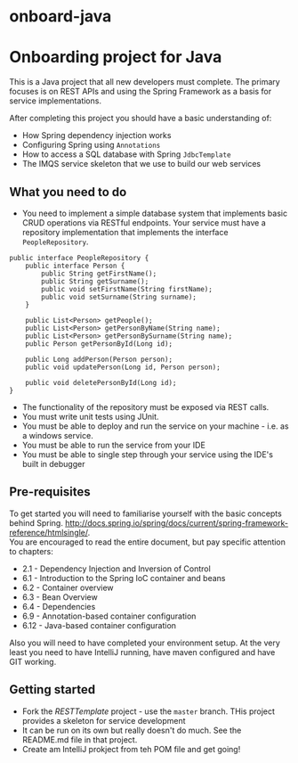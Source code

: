 # onboard-java
Onboarding project for Java
===========================

This is a Java project that all new developers must complete. The primary focuses is on REST APIs and using the Spring Framework as a basis for service implementations.

After completing this project you should have a basic understanding of:
 
* How Spring dependency injection works
* Configuring Spring using `Annotations`
* How to access a SQL database with Spring `JdbcTemplate`
* The IMQS service skeleton that we use to build our web services

What you need to do
-------------------

* You need to implement a simple database system that implements basic CRUD operations via RESTful endpoints.  Your service must have a repository implementation that implements the interface `PeopleRepository`.

```
public interface PeopleRepository {
    public interface Person {
        public String getFirstName();
        public String getSurname();
        public void setFirstName(String firstName);
        public void setSurname(String surname);
    }

    public List<Person> getPeople();
    public List<Person> getPersonByName(String name);
    public List<Person> getPersonBySurname(String name);
    public Person getPersonById(Long id);

    public Long addPerson(Person person);
    public void updatePerson(Long id, Person person);

    public void deletePersonById(Long id);
}
```
 
* The functionality of the repository must be exposed via REST calls. 
* You must write unit tests using JUnit. 
* You must be able to deploy and run the service on your machine - i.e. as a windows service.
* You must be able to run the service from your IDE
* You must be able to single step through your service using the IDE's built in debugger
 
Pre-requisites
----------------

To get started you will need to familiarise yourself with the basic concepts behind Spring. <http://docs.spring.io/spring/docs/current/spring-framework-reference/htmlsingle/>.  
You are encouraged to read the entire document, but pay specific attention to chapters:

* 2.1 - Dependency Injection and Inversion of Control
* 6.1 - Introduction to the Spring IoC container and beans
* 6.2 - Container overview
* 6.3 - Bean Overview
* 6.4 - Dependencies
* 6.9 - Annotation-based container configuration
* 6.12 - Java-based container configuration

Also you will need to have completed your environment setup. At the very least you need to have IntelliJ running, have maven configured and have GIT working.

Getting started
----------------
* Fork the *RESTTemplate* project - use the `master` branch. THis project provides a skeleton for service development
* It can be run on its own but really doesn't do much. See the README.md file in that project.
* Create am IntelliJ prokject from teh POM file and get going!



